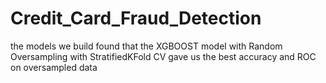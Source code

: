 # Credit_Card_Fraud_Detection
 the models we build found that the XGBOOST model with Random Oversampling with StratifiedKFold CV gave us the best accuracy and ROC on oversampled data
